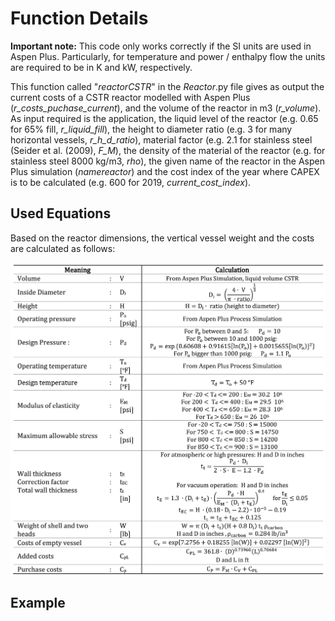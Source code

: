 
# Function Details

**Important note:** This code only works correctly if the SI units are used in Aspen Plus. Particularly, for temperature and power / enthalpy flow the units are required to be in K and kW, respectively. 

This function called "*reactorCSTR*" in the *Reactor*.py file gives as output the current costs of a CSTR reactor modelled with Aspen Plus (*r_costs_puchase_current*), and the volume of the reactor in m3 (*r_volume*). As input required is the application, the liquid level of the reactor (e.g. 0.65 for 65% fill, *r_liquid_fill*), the height to diameter ratio (e.g. 3 for many horizontal vessels, *r_h_d_ratio*), material factor (e.g. 2.1 for stainless steel (Seider et al. (2009), *F_M*), the density of the material of the reactor (e.g. for stainless steel 8000 kg/m3, *rho*), the given name of the reactor in the Aspen Plus simulation (*namereactor*) and the cost index of the year where CAPEX is to be calculated (e.g. 600 for 2019, *current_cost_index*).

## Used Equations

Based on the reactor dimensions, the vertical vessel weight and the costs are calculated as follows:

<p align="center">
<img align="center" src="https://github.com/A-JMinor/Python-Aspen-Plus-Connected-Model-for-the-Calculation-of-Equipment-Costs/blob/main/Pictures/Reactor.png" width="600">
</p>


## Example
